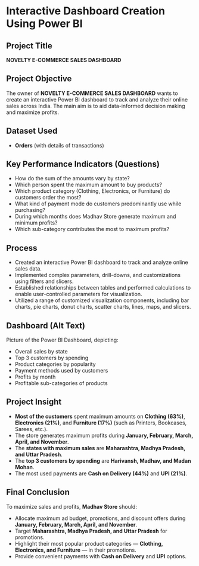 # Interactive Dashboard Creation Using Power BI

## Project Title

**NOVELTY E-COMMERCE SALES DASHBOARD**

## Project Objective

The owner of **NOVELTY E-COMMERCE SALES DASHBOARD** wants to create an interactive Power BI dashboard to track and analyze their online sales across India. The main aim is to aid data-informed decision making and maximize profits.

## Dataset Used

* **Orders** (with details of transactions)

## Key Performance Indicators (Questions)

* How do the sum of the amounts vary by state?
* Which person spent the maximum amount to buy products?
* Which product category (Clothing, Electronics, or Furniture) do customers order the most?
* What kind of payment mode do customers predominantly use while purchasing?
* During which months does Madhav Store generate maximum and minimum profits?
* Which sub-category contributes the most to maximum profits?

## Process

* Created an interactive Power BI dashboard to track and analyze online sales data.
* Implemented complex parameters, drill-downs, and customizations using filters and slicers.
* Established relationships between tables and performed calculations to enable user-controlled parameters for visualization.
* Utilized a range of customized visualization components, including bar charts, pie charts, donut charts, scatter charts, lines, maps, and slicers.

## Dashboard (Alt Text)

Picture of the Power BI Dashboard, depicting:

* Overall sales by state
* Top 3 customers by spending
* Product categories by popularity
* Payment methods used by customers
* Profits by month
* Profitable sub-categories of products

## Project Insight

* **Most of the customers** spent maximum amounts on **Clothing (63%)**, **Electronics (21%)**, and **Furniture (17%)** (such as Printers, Bookcases, Sarees, etc.).
* The store generates maximum profits during **January, February, March, April, and November**.
* The **states with maximum sales** are **Maharashtra, Madhya Pradesh, and Uttar Pradesh**.
* The **top 3 customers by spending** are **Harivansh, Madhav, and Madan Mohan**.
* The most used payments are **Cash on Delivery (44%)** and **UPI (21%)**.

## Final Conclusion

To maximize sales and profits, **Madhav Store** should:

* Allocate maximum ad budget, promotions, and discount offers during **January, February, March, April, and November**.
* Target **Maharashtra, Madhya Pradesh, and Uttar Pradesh** for promotions.
* Highlight their most popular product categories — **Clothing, Electronics, and Furniture** — in their promotions.
* Provide convenient payments with **Cash on Delivery** and **UPI** options.
